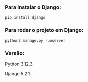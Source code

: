 ### Para instalar o Django:

`pip install django`

### Para rodar o projeto em Django:

`python3 manage.py runserver`

### Versão:

Python   3.12.3

Django   5.2.1

